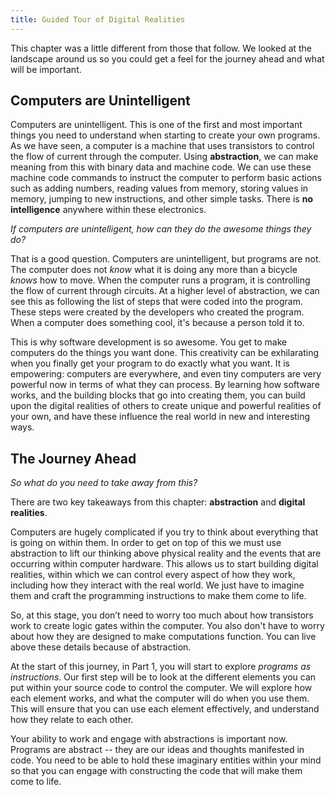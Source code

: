 ```yaml
---
title: Guided Tour of Digital Realities
---
```


This chapter was a little different from those that follow. We looked at the landscape around us so you could get a feel for the journey ahead and what will be important.

## Computers are Unintelligent

Computers are unintelligent. This is one of the first and most important things you need to understand when starting to create your own programs. As we have seen, a computer is a machine that uses transistors to control the flow of current through the computer. Using **abstraction**, we can make meaning from this with binary data and machine code. We can use these machine code commands to instruct the computer to perform basic actions such as adding numbers, reading values from memory, storing values in
memory, jumping to new instructions, and other simple tasks. There is **no intelligence** anywhere within these electronics.

*If computers are unintelligent, how can they do the awesome things they do?*

That is a good question. Computers are unintelligent, but programs are not. The computer does not *know* what it is doing any more than a bicycle *knows* how to move. When the computer runs a program, it is controlling the flow of current through circuits. At a higher level of abstraction, we can see this as following the list of steps that were coded into the program. These steps were created by the developers who created the program. When a computer does something cool, it's because a person told it to.

This is why software development is so awesome. You get to make computers do the things you want done. This creativity can be exhilarating when you finally get your program to do exactly what you want. It is empowering: computers are everywhere, and even tiny computers are very powerful now in terms of what they can process. By learning how software works, and the building blocks that go into creating them, you can build upon the digital realities of others to create unique and powerful realities of your own, and have these influence the real world in new and interesting ways.

## The Journey Ahead

*So what do you need to take away from this?*

There are two key takeaways from this chapter: **abstraction** and **digital realities**.

Computers are hugely complicated if you try to think about everything that is going on within them. In order to get on top of this we must use abstraction to lift our thinking above physical reality and the events that are occurring within computer hardware. This allows us to start building digital realities, within which we can control every aspect of how they work, including how they interact with the real world. We just have to imagine them and craft the programming instructions to make them come to life.

So, at this stage, you don’t need to worry too much about how transistors work to create logic gates within the computer. You also don't have to worry about how they are designed to make computations function. You can live above these details because of abstraction.

At the start of this journey, in Part 1, you will start to explore *programs as instructions*. Our first step will be to look at the different elements you can put within your source code to control the computer. We will explore how each element works, and what the computer will do when you use them. This will ensure that you can use each element effectively, and understand how they relate to each other.

Your ability to work and engage with abstractions is important now. Programs are abstract -- they are our ideas and thoughts manifested in code. You need to be able to hold these imaginary entities within your mind so that you can engage with constructing the code that will make them come to life.
